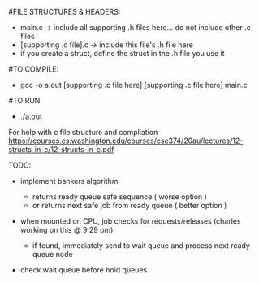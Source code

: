 #FILE STRUCTURES & HEADERS:

  - main.c -> include all supporting .h files here... do not include other .c files 
  - [supporting .c file].c -> include this file's .h file here
  - if you create a struct, define the struct in the .h file you use it

#TO COMPILE:

  - gcc -o a.out [supporting .c file here] [supporting .c file here] main.c

#TO RUN:

  - ./a.out


For help with c file structure and compliation https://courses.cs.washington.edu/courses/cse374/20au/lectures/12-structs-in-c/12-structs-in-c.pdf


TODO:

- implement bankers algorithm 
  - returns ready queue safe sequence ( worse option )
  - or returns next safe job from ready queue ( better option )
  
- when mounted on CPU, job checks for requests/releases  (charles working on this @ 9:29 pm)
  - if found, immediately send to wait queue and process next ready queue node
  
- check wait queue before hold queues 
